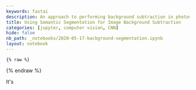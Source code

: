 ```yaml
---
keywords: fastai
description: An approach to performing background subtraction in photos using a Semantic Image Segmentation CNN (Convolution Neural Network)
title: Using Semantic Segmentation for Image Background Subtraction
categories: [jupyter, computer vision, CNN]
hide: false
nb_path: _notebooks/2020-05-17-background-segmentation.ipynb
layout: notebook
---
```


<!--
#################################################
### THIS FILE WAS AUTOGENERATED! DO NOT EDIT! ###
#################################################
# file to edit: _notebooks/2020-05-17-background-segmentation.ipynb
-->

<div class="container" id="notebook-container">
        
    {% raw %}
    
<div class="cell border-box-sizing code_cell rendered">

</div>
    {% endraw %}

<div class="cell border-box-sizing text_cell rendered"><div class="inner_cell">
<div class="text_cell_render border-box-sizing rendered_html">
<p>It's</p>

</div>
</div>
</div>
</div>
 

